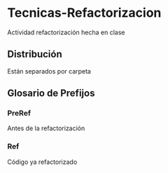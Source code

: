 
# Tecnicas-Refactorizacion
Actividad refactorización hecha en clase

## Distribución
Están separados por carpeta

## Glosario de Prefijos

### PreRef
Antes de la refactorización

### Ref
Código ya refactorizado
